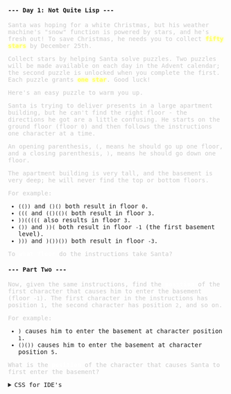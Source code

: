#### --- Day 1: Not Quite Lisp ---
<p>

Santa was hoping for a white Christmas, but his weather machine's "snow" function is powered by stars, 
and he's fresh out! To save Christmas, he needs you to collect <span class="star">fifty stars</span> by December 25th.

Collect stars by helping Santa solve puzzles. Two puzzles will be made available on each day in the Advent calendar; 
the second puzzle is unlocked when you complete the first. Each puzzle grants <span class="star">one star</span>. Good luck!

Here's an easy puzzle to warm you up.

Santa is trying to deliver presents in a large apartment building, but he can't find the right floor - the directions he got are a little confusing. 
He starts on the ground floor (floor `0`) and then follows the instructions one character at a time.

An opening parenthesis, `(`, means he should go up one floor, and a closing parenthesis, `)`, means he should go down one floor.

The apartment building is very tall, and the basement is very deep; he will never find the top or bottom floors.

For example:

   - `(())` and `()()` both result in floor `0`.
   - `(((` and `(()(()(` both result in floor `3`.
   - `))(((((` also results in floor `3`.
   - `())` and `))(` both result in floor `-1` (the first basement level).
   - `)))` and `)())())` both result in floor `-3`.

To <span class="indicator">what floor</span> do the instructions take Santa?</p>

#### --- Part Two ---
<p>

Now, given the same instructions, find the <span class="indicator">position</span> of the first character that causes him to enter the basement (floor `-1`). 
The first character in the instructions has position `1`, the second character has position `2`, and so on.

For example:

   - `)` causes him to enter the basement at character position `1`.
   - `()())` causes him to enter the basement at character position `5`.

What is the <span class="indicator">position</span> of the character that causes Santa to first enter the basement?</p>

<details><summary>CSS for IDE's</summary>

<style>
   body {
      font-family: "Source Code Pro", monospace;
      width: 47em;
      font-weight: 300;
      font-size: 14px;
   }
   span {
      font-weight: bold;
   }
   p {
      color: #ccc;
   }

   .star {
      color: #ffff66;
      text-shadow: 0 0 5px #ffff66;
   }
   .indicator {
      color: white;
      text-shadow: 0 0 5px white;
   }
</style>

Who doesn't like some styling :3
</details>